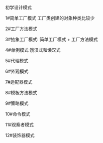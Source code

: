 初学设计模式  

1#简单工厂模式 工厂类创建的对象种类比较少

2#工厂方法模式

3#抽象工厂模式: 简单工厂模式 + 工厂方法模式

4#单例模式 饿汉式和懒汉式

5#代理模式

6#外观模式

7#适配器模式

8#模板方法模式

9#策略模式

10#命令模式

11#观察者模式

12#装饰器模式


